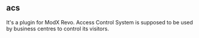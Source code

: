 ## acs

It's a plugin for ModX Revo.
Access Control System is supposed to be used by business centres to control its visitors.